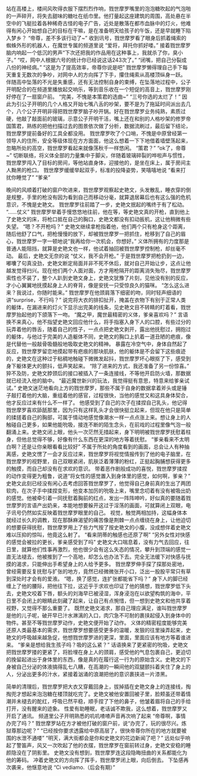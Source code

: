 站在高楼上，楼间风吹得衣服下摆烈烈作响，戮世摩罗嘴里的泡泡糖吹起的气泡啪的一声碎开，将失去甜味的糖吐在纸巾里。他打量起这座建筑的周围，高处悬在半空中的飞艇拉着各种稀奇古怪的电子广告，近处是散落在都市血脉中的灯火，他难得有闲心开始想自己的目标在干嘛，是在准备明天给孩子的午饭，还是早就睡下陷入梦乡？“帝尊，差不多该行动了~”收到讯号，戮世摩罗看了眼身后抓着绳索的蜘蛛外形的机器人，在魔世专属的频道里说 “爱将，拜托你抓好喽。”接着戮世摩罗脑内响起一个低沉的男声“下次还把我的作品用在这种事上，我就杀了你，臭小子。”“哎，网中人根据六号的统计你已经说这话243次了。”“闭嘴，把自己分裂成八份的神经病。”“这是为了提高效率，帝尊你说是吧”戮世摩罗懒得理自己手下每天重复无数次的争吵，对网中人的方向挥了下手，攥住绳索从高楼顶纵身一跃。伴随高中坠落的不光是失重感，还有无法控制自身的束缚，在坠落地过程中，公子开明配合的在频道里播放起交响乐，等到音乐收在一个短促的高音上，戮世摩罗刚好停在了一扇窗户前。“完美，不愧是本策君的选曲~”“三号你选的太烂了！”因此为引公子开明的几个人格又开始七嘴八舌的吵架，要不是为了拖延时间派出去几个，八个公子开明非得把戮世摩罗脑子吵开锅。好在戮世摩罗业务纯熟，素质过硬，他敲了敲面前的玻璃，示意公子开明干活，嘴上还在和别的人格吵架的修罗帝国策君，熟练的把他扫描过去的图景依次做了分析，数据流刷过，最后留下结论，戮世摩罗提前备好的工具全都没用。 戮世摩罗吹了个口哨，不愧是中原曾经第一领导人的住所，安全等级体现在方方面面，他这么想着一下下地借着墙壁荡起来，忽略所处的高空，戮世摩罗看起来就像荡秋千一样悠闲。“策君？”  “ok了，帝尊~”切断联络，将义体全部的力量集中于脚尖，伴随着玻璃碎裂的哗啦声与惯性，戮世摩罗闯入了目标的房间，等他站直身体，迎接他的，是坐在床上，属于房间主人黝黑的枪口。戮世摩罗缓缓举起双手，标准的投降姿势，笑嘻嘻地说“看来打扰你睡觉了”“爹亲”晚间的风顺着打破的窗户吹进来，戮世摩罗观察起史艳文，头发散乱，睡衣穿的倒是规整，手里的枪没有因为看到自己而移动分毫，就算退居幕后也有这么强的危机意识，不愧是史艳文。戮世摩罗往前踏了一步，史艳文抿起的嘴终于有了松动。“……仗义”戮世摩罗举着手慢悠悠地往前，他在等，等史艳文真的开枪，直到他上了史艳文的床，将枪口抵在自己的胸口，史艳文都没有扣动扳机，这让他稍微有些失望。“嗯？不开枪吗？”史艳文继续拿枪指着他，他们两个只有枪身这个距离，随后他舒了口气，把枪慢慢的放下，却被戮世摩罗一把抓住，枪移到了自己的眉心，戮世摩罗一字一顿地说“我再给你一次机会，你想好。”义体所拥有的力度那是普通人能阻挡，就算是史艳文也一样，他试着抽回被戮世摩罗控制枪，却丝毫不动。最后，史艳文无奈的说“仗义，我不会开枪。”于是戮世摩罗把枪扔到一边，嘟囔了句真没劲，史艳文断定局面并非不死不休后，就对自己开始让步，这点让他越发觉得扫兴。现在他们两个人面对面，方才用枪隔开的距离消失殆尽，戮世摩罗索性也不装了，整个人趴到史艳文身上，史艳文犹豫了片刻，见他没有别的反应，才小心翼翼地抚摸起身上人的脊背，像是安抚一只受惊良久的猫咪。“怎么这么进来？我说过，你随时能来。”戮世摩罗在他颈肩落下细密的吻，同时轻声细语的讲“surprise，不行吗？”说完将大衣的排扣扯开，掩盖在衣物下有别于正常人类的躯体，在漏进来的灯火下显示出完美的线条，见史艳文目不转睛的盯着看，戮世摩罗抬起他的下颌落下一吻。“魔之甲，魔世最精密的义体，爹亲喜欢吗？”言语换不来真心，他不指望史艳文回应他什么，将手指塞入身下人的口腔，有些过分的玩弄着他的唇舌，随着自己的性子，一点点把史艳文剥开，露出他抚慰过，拥抱过的躯体，与他过于完美的人造躯体不同，史艳文的胸口上扒着一道丑陋的疤痕，像是代替他一般敲骨吸髓般地吸取史艳文的精神。 暴露在冷空气中，身体自然起了反应，戮世摩罗留恋地摸起带有疤痕的那块肌肤，他的躯体是不会留下这些痕迹的，史艳文在这种过于粘稠地触碰下微微发起抖，戮世摩罗坏心眼抠了下，感受到身下躯体更大的颤抖，低声笑起来。“除了进来的方式，我还准备了另一份惊喜。”猝不及防，史艳文脖颈后的接口被插入了一条连接线，不等他开启防火墙，那数据就已经流入他的脑中。“最近魔世新兴的玩法，我觉得挺有意思，特意来给爹亲试试。”史艳文迷茫地看向上方的戮世摩罗，那些不属于自身的数据拿着斧头或是锤子敲打着他的大脑，重组着他的感官，过程很快，当他的感觉又和这具身体契合，他才反应过来有什么不一样了。他感受到了自己的次子在揉捏自己乳头，他记得戮世摩罗喜欢舔舐那里，因为只有这样乳头才会很快挺立起来，但现在他只是简单的揉搓着自己的胸部，可属于情动地感觉像潮水一样一点点涨上来。想让身上的人触碰自己更多，如果他能吮吸，接连不断的陌生念头，在前戏的过程里像气泡一般翻涌上来。史艳文闭上眼，他头一次茫然无措起来，身下明明被戮世摩罗抚慰着柱身，但他总觉得不够，好像有什么东西在更深的地方等着抚慰。“爹亲看来不太明白啊？还是让你亲眼看看比较好”不属于所处的角度看到的画面，总会让人有种抽离感，史艳文愣了一会才反应过来，戮世摩罗将视觉情报传到了他的电子脑里，在戮世摩罗的视野里，自己双眼紧闭，肌肤泛着薄薄的粉红，正挺起胸脯想获得更多的触摸，而自己却没有在求欢的意识。带着恶作剧般成功的喜悦，戮世摩罗揉捏的动作变得更为粗鲁，说道“将女性的感觉置入到身体里的感觉，如何啊，爹亲？”史艳文此刻已经没有闲心去考虑回答戮世摩罗了，他觉得自己身前真的生出了两团软肉，在次子手中揉捏变形，他变本加厉的吮吸上来，嘴里念叨着有没有被吸出奶的感觉。他被牵引着一同抚慰着胸前的红点，发出一阵阵呻吟，好似真的要随着戮世摩罗的言语产出奶来，本能地想要躲开这过于淫荡的画面，可就算闭上双眼，电子讯号仍然如实反映着戮世摩罗眼里的自己。视觉，触觉两相加持，这幅身体本就经过长久的调教，现在那酥麻渴望的痛苦像是荆棘一点点缠绕在身上，让他迫切的想要获得抚慰，戮世摩罗用上了些力气按了按史艳文的小腹，没成想伴着史艳文难以压抑的惊叫，他竟这么射了。“看来阴蒂的触感也还原了啊”“另外女性对快感的感觉会被拉的更长，爹亲感受到了吗”史艳文大口喘息着，没有力气去回应，往日里，就算他们性事再激烈，他也很少会有这么失态的情况，攀升到顶端的感觉一直无法褪去，他被推到了一个高地，却怎么也办法下去。完全无法缓下对快感与抚摸的渴求，只能伸出手希望身上的人给予更多。戮世摩罗伸手探了探那处密地，曾经需要反复抚慰与扩张的地方，竟然已经微微张开小口，泛出一股股平常只有草到深处时才会有的爱液。“嗯，换了感觉，连扩张都能省下吗？”身下人的脚已经缠上了他的腰际，把他往下拉，这近乎于求欢也印证了他的猜想，戮世摩罗低下头去，史艳文咬着下唇，额头的刘海早已被浸湿，浑身浸泡在以欲望构筑的海中，平日里不会闭上的眼睛此刻藏了起来，让自己有点惋惜，但一想到史艳文和他共享着视野，又觉得不那么重要了。既然史艳文渴求，那自己理应满足，谁叫戮世摩罗是他的儿子呢，破开早已汁水淋漓的入口，肉穴急不可耐的裹挟起侵入到身体中的物件。甚至不等戮世摩罗动作，史艳文便开始了动作。义体的精密程度能够完美还原人类最基本的需求，戮世摩罗想要感受更多的温暖，发狠的往里操弄起来，史艳文的呼吸越来越急促，他想戮世摩罗进的更深，里面，里面应该有地方等着谁进来。“爹亲是想给我生孩子吗？吸的这么紧？”话语换来了更紧密的吮吸，史艳文把戮世摩罗搂的更紧了，将脸埋在身上人的颈肩，感受他的气息包裹自己，更迫切的挽留起进出于身体里的东西，像是真的在履行这一行为的原始含义。史艳文的下身被自己分泌的体液搞得乱七八糟，在高潮的一瞬间他的双腿颤抖着夹住了身上的人，分泌出更多的汁水，紧接着汹涌的浪潮把他的意识裹挟进一片漆黑。简单的清理后，戮世摩罗把大衣又穿戴回身上，拔掉插在史艳文身上的连接线，掏掏兜才想起来泡泡糖在楼顶就吃完了。史艳文被他安置回被子里，脸颊虽还带着情潮并未褪去的酡红，呼吸已然平稳，顺手捏了下他的鼻子，他皱着眉将自己的手给打开，没有醒来的迹象。性爱有助睡眠，老话诚不欺我，这么想着，戮世摩罗又开启了通讯。频道里公子开明熟悉的叽叽喳喳声音再次响了起来“帝尊啊，事情办完了吗？”戮世摩罗站在方才被他打破的窗户前，说“办完了，玩的很尽兴。炼狱尊那边呢？”“已经按你要求透露给中原高层了，很快帝尊你所在的地方就要被围的水泄不通喽”“明天，满大街都会是你和史艳文的花边新闻了吧？”远处似乎响起了警笛声，风又一次吹起了他的衣摆，戮世摩罗在窗前转过身，史艳文安稳的睡颜隐没在了阴影里。史艳文没有想到，戮世摩罗连这段隐晦扭曲的关系都能化为他的筹码。冲着史艳文的方向挥了挥手，戮世摩罗闭上眼，向后倒去。下坠感再次袭来，他惬意地说 “Ci vediamo.（后会有期）”